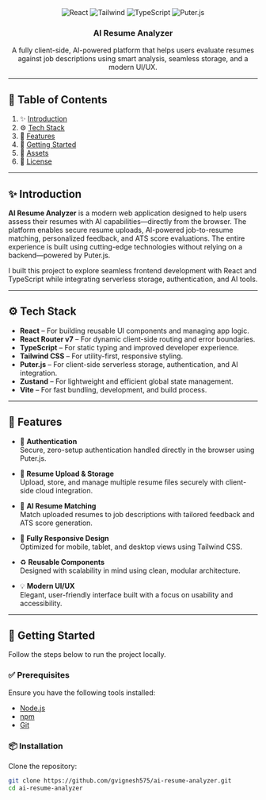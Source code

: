 <div align="center">
  <div>
    <img alt="React" src="https://img.shields.io/badge/React-4c84f3?style=for-the-badge&logo=react&logoColor=white" />
    <img alt="Tailwind" src="https://img.shields.io/badge/-Tailwind-38B2AC?style=for-the-badge&logo=tailwind-css&logoColor=white" />
    <img alt="TypeScript" src="https://img.shields.io/badge/-TypeScript-black?style=for-the-badge&logoColor=white&logo=typescript&color=3178C6" />
    <img alt="Puter.js" src="https://img.shields.io/badge/Puter.js-181758?style=for-the-badge&logoColor=white" />
  </div>

  <h3 align="center">AI Resume Analyzer</h3>
  <p align="center">
    A fully client-side, AI-powered platform that helps users evaluate resumes against job descriptions using smart analysis, seamless storage, and a modern UI/UX.
  </p>
</div>

---

## 📌 Table of Contents

1. ✨ [Introduction](#introduction)
2. ⚙️ [Tech Stack](#tech-stack)
3. 🔋 [Features](#features)
4. 🚀 [Getting Started](#getting-started)
5. 📁 [Assets](#assets)
6. 📄 [License](#license)

---

## ✨ Introduction

**AI Resume Analyzer** is a modern web application designed to help users assess their resumes with AI capabilities—directly from the browser. The platform enables secure resume uploads, AI-powered job-to-resume matching, personalized feedback, and ATS score evaluations. The entire experience is built using cutting-edge technologies without relying on a backend—powered by Puter.js.

I built this project to explore seamless frontend development with React and TypeScript while integrating serverless storage, authentication, and AI tools.

---

## ⚙️ Tech Stack

- **React** – For building reusable UI components and managing app logic.
- **React Router v7** – For dynamic client-side routing and error boundaries.
- **TypeScript** – For static typing and improved developer experience.
- **Tailwind CSS** – For utility-first, responsive styling.
- **Puter.js** – For client-side serverless storage, authentication, and AI integration.
- **Zustand** – For lightweight and efficient global state management.
- **Vite** – For fast bundling, development, and build process.

---

## 🔋 Features

- 🔐 **Authentication**  
  Secure, zero-setup authentication handled directly in the browser using Puter.js.

- 📄 **Resume Upload & Storage**  
  Upload, store, and manage multiple resume files securely with client-side cloud integration.

- 🧠 **AI Resume Matching**  
  Match uploaded resumes to job descriptions with tailored feedback and ATS score generation.

- 📱 **Fully Responsive Design**  
  Optimized for mobile, tablet, and desktop views using Tailwind CSS.

- ♻️ **Reusable Components**  
  Designed with scalability in mind using clean, modular architecture.

- 💡 **Modern UI/UX**  
  Elegant, user-friendly interface built with a focus on usability and accessibility.

---

## 🚀 Getting Started

Follow the steps below to run the project locally.

### ✅ Prerequisites

Ensure you have the following tools installed:

- [Node.js](https://nodejs.org/)
- [npm](https://www.npmjs.com/)
- [Git](https://git-scm.com/)

### 📦 Installation

Clone the repository:

```bash
git clone https://github.com/gvignesh575/ai-resume-analyzer.git
cd ai-resume-analyzer
```
